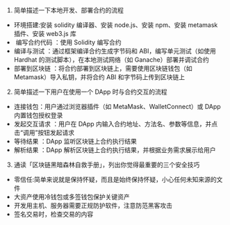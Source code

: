 1. 简单描述一下本地开发、部署合约的流程

- 环境搭建:安装 solidity 编译器、安装 node.js、安装 npm、安装 metamask 插件、安装 web3.js 库
- ​ 编写合约代码 ​​：使用 ​​Solidity​​ 编写合约
- 编译与测试 ​​：通过框架编译合约生成字节码和 ABI，编写单元测试（如使用 Hardhat 的测试脚本），在本地测试网络（如 Ganache）部署并调试合约
- 部署到区块链 ​​：将合约部署到区块链上，需要使用区块链钱包（如 Metamask）导入私钥，并将合约 ABI 和字节码上传到区块链上

2. 简单描述一下用户在使用一个 DApp 时与合约交互的流程

- 连接钱包：用户通过浏览器插件（如 MetaMask、WalletConnect）或 DApp 内置钱包授权登录
- 发起交互请求 ​：用户在 DApp 内输入合约地址、方法名、参数等信息，并点击“调用”按钮发起请求
- 等待结果 ​：DApp 监听区块链上合约执行结果
- 解析结果 ​：DApp 解析区块链上合约执行结果，并根据业务需求展示给用户

3. 通读「区块链黑暗森林自救手册」，列出你觉得最重要的三个安全技巧

- 零信任:简单来说就是保持怀疑，而且是始终保持怀疑，小心任何未知来源的文件
- 大资产使用冷钱包或多签钱包保护关键资产
- 开发用主机、服务器需要正规防护软件，注意防范黑客攻击
- 签名交易时，检查交易的内容
